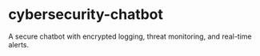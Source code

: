 # cybersecurity-chatbot
A secure chatbot with encrypted logging, threat monitoring, and real-time alerts.
